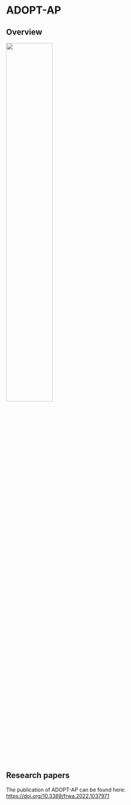 # ADOPT-AP

## Overview

<img src="[https://user-images.githubusercontent.com/16319829/81180309-2b51f000-8fee-11ea-8a78-ddfe8c3412a7.png](https://github.com/istreefkerk/ADOPT-AP/blob/f733ff79541852e9a26fc08c47ac5b1197656e9e/docs/Figure_1.jpg)" width=50% height=50%>

## Research papers

The publication of ADOPT-AP can be found here:
https://doi.org/10.3389/frwa.2022.1037971

